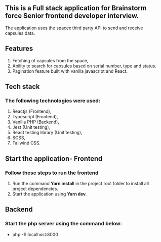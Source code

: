 ## This is a Full stack application for Brainstorm force Senior frontend developer interview.

The application uses the spacex third party API to send and receive capsules data.

## Features
1. Fetching of capsules from the space,
2. Ability to search for capsules based on serial number, type and status.
3. Pagination feature built with vanilla javascript and React.

## Tech stack
### The following technologies were used:
1. Reactjs (Frontend),
2. Typescript (Frontend),
3. Vanilla PHP (Backend),
4. Jest (Unit testing),
5. React testing library (Unit testing),
7. SCSS,
8. Tailwind CSS.

## Start the application- Frontend
### Follow these **steps** to run the frontend
1. Run the command **Yarn install** in the project root folder to install all project dependencies.
2. Start the application using **Yarn dev**.

## Backend
### Start the php server using the command below:
* php -S localhost:8000
